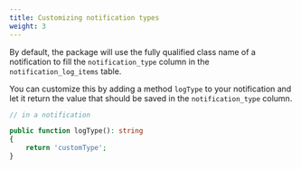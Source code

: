 ```yaml
---
title: Customizing notification types
weight: 3
---
```


By default, the package will use the fully qualified class name of a notification to fill the `notification_type` column in the `notification_log_items` table.

You can customize this by adding a method `logType` to your notification and let it return the value that should be saved in the `notification_type` column.

```php
// in a notification

public function logType(): string
{
    return 'customType';
}
```
